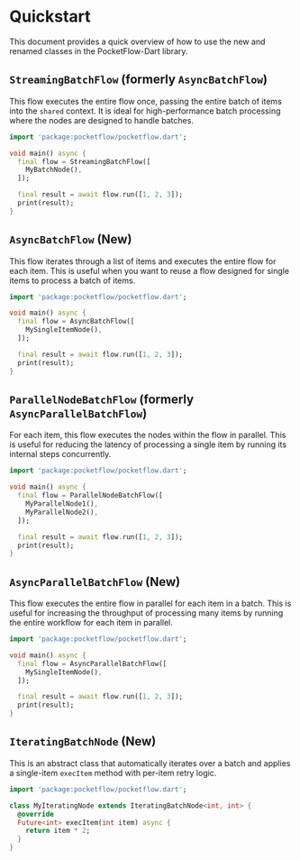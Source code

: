 # Quickstart

This document provides a quick overview of how to use the new and renamed classes in the PocketFlow-Dart library.

## `StreamingBatchFlow` (formerly `AsyncBatchFlow`)

This flow executes the entire flow once, passing the entire batch of items into the `shared` context. It is ideal for high-performance batch processing where the nodes are designed to handle batches.

```dart
import 'package:pocketflow/pocketflow.dart';

void main() async {
  final flow = StreamingBatchFlow([
    MyBatchNode(),
  ]);

  final result = await flow.run([1, 2, 3]);
  print(result);
}
```

## `AsyncBatchFlow` (New)

This flow iterates through a list of items and executes the entire flow for each item. This is useful when you want to reuse a flow designed for single items to process a batch of items.

```dart
import 'package:pocketflow/pocketflow.dart';

void main() async {
  final flow = AsyncBatchFlow([
    MySingleItemNode(),
  ]);

  final result = await flow.run([1, 2, 3]);
  print(result);
}
```

## `ParallelNodeBatchFlow` (formerly `AsyncParallelBatchFlow`)

For each item, this flow executes the nodes within the flow in parallel. This is useful for reducing the latency of processing a single item by running its internal steps concurrently.

```dart
import 'package:pocketflow/pocketflow.dart';

void main() async {
  final flow = ParallelNodeBatchFlow([
    MyParallelNode1(),
    MyParallelNode2(),
  ]);

  final result = await flow.run([1, 2, 3]);
  print(result);
}
```

## `AsyncParallelBatchFlow` (New)

This flow executes the entire flow in parallel for each item in a batch. This is useful for increasing the throughput of processing many items by running the entire workflow for each item in parallel.

```dart
import 'package:pocketflow/pocketflow.dart';

void main() async {
  final flow = AsyncParallelBatchFlow([
    MySingleItemNode(),
  ]);

  final result = await flow.run([1, 2, 3]);
  print(result);
}
```

## `IteratingBatchNode` (New)

This is an abstract class that automatically iterates over a batch and applies a single-item `execItem` method with per-item retry logic.

```dart
import 'package:pocketflow/pocketflow.dart';

class MyIteratingNode extends IteratingBatchNode<int, int> {
  @override
  Future<int> execItem(int item) async {
    return item * 2;
  }
}
```
